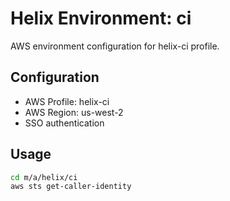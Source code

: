 # Helix Environment: ci

AWS environment configuration for helix-ci profile.

## Configuration

- AWS Profile: helix-ci
- AWS Region: us-west-2
- SSO authentication

## Usage

```bash
cd m/a/helix/ci
aws sts get-caller-identity
```

